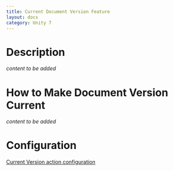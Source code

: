 ```yaml
---
title: Current Document Version Feature
layout: docs
category: Unity 7
---
```

# Description

*content to be added*

# How to Make Document Version Current

*content to be added*
    
# Configuration

[Current Version action configuration](../../configuration/actions/current-version)
